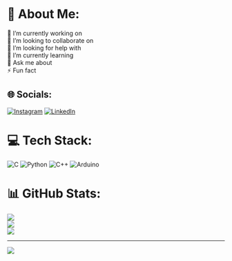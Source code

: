 # 💫 About Me:
🔭 I’m currently working on<br>👯 I’m looking to collaborate on<br>🤝 I’m looking for help with<br>🌱 I’m currently learning<br>💬 Ask me about<br>⚡ Fun fact


## 🌐 Socials:
[![Instagram](https://img.shields.io/badge/Instagram-%23E4405F.svg?logo=Instagram&logoColor=white)](https://instagram.com/emirhan_akdemir53) [![LinkedIn](https://img.shields.io/badge/LinkedIn-%230077B5.svg?logo=linkedin&logoColor=white)](https://linkedin.com/in/emirhan-akdemir-769b9a311/) 

# 💻 Tech Stack:
![C](https://img.shields.io/badge/c-%2300599C.svg?style=for-the-badge&logo=c&logoColor=white) ![Python](https://img.shields.io/badge/python-3670A0?style=for-the-badge&logo=python&logoColor=ffdd54) ![C++](https://img.shields.io/badge/c++-%2300599C.svg?style=for-the-badge&logo=c%2B%2B&logoColor=white) ![Arduino](https://img.shields.io/badge/-Arduino-00979D?style=for-the-badge&logo=Arduino&logoColor=white)
# 📊 GitHub Stats:
![](https://github-readme-stats.vercel.app/api?username=lEmirhan53l&theme=dark&hide_border=false&include_all_commits=false&count_private=false)<br/>
![](https://github-readme-streak-stats.herokuapp.com/?user=lEmirhan53l&theme=dark&hide_border=false)<br/>
![](https://github-readme-stats.vercel.app/api/top-langs/?username=lEmirhan53l&theme=dark&hide_border=false&include_all_commits=false&count_private=false&layout=compact)

---
[![](https://visitcount.itsvg.in/api?id=lEmirhan53l&icon=0&color=0)](https://visitcount.itsvg.in)

<!-- Proudly created with GPRM ( https://gprm.itsvg.in ) -->
